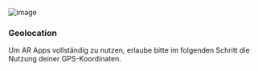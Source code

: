 ![image](/assets/items/dialogs/medias/request-geolocation.svg)

### Geolocation

Um AR Apps vollständig zu nutzen, erlaube bitte im folgenden Schritt die Nutzung deiner GPS-Koordinaten.
